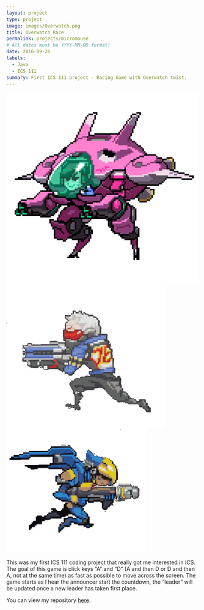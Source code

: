 ```yaml
---
layout: project
type: project
image: images/Overwatch.png
title: Overwatch Race
permalink: projects/micromouse
# All dates must be YYYY-MM-DD format!
date: 2016-09-26
labels:
  - Java
  - ICS 111
summary: First ICS 111 project - Racing Game with Overwatch twist.
---
```


<div class="ui small rounded images">
  <img class="ui image" src="../images/Dva.png">
  <img class="ui image" src="../images/Soldier-76.png">
  <img class="ui image" src="../images/Pharah.png">
</div>

This was my first ICS 111 coding project that really got me interested in ICS. The goal of this game is click keys “A” and “D” (A and then D or D and then A, not at the same time) as fast as possible to move across the screen. The game starts as I hear the announcer start the countdown, the “leader” will be updated once a new leader has taken first place.

You can view my repository [here](https://github.com/Olivia-Murray/ICS111-Project1).



